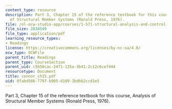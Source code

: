 ```yaml
---
content_type: resource
description: Part 3, Chapter 15 of the reference textbook for this course, Analysis
  of Structural Member Systems (Ronald Press, 1976).
file: /ol-ocw-studio-app/courses/1-571-structural-analysis-and-control-spring-2004/0fabd5867797b905d1093bdbb2ccd1e5_connor_ch15.pdf
file_size: 2838549
file_type: application/pdf
learning_resource_types:
- Readings
license: https://creativecommons.org/licenses/by-nc-sa/4.0/
ocw_type: OCWFile
parent_title: Readings
parent_type: CourseSection
parent_uid: c5b50cac-24f1-135a-3b41-2c12c6cef444
resourcetype: Document
title: connor_ch15.pdf
uid: 0fabd586-7797-b905-d109-3bdbb2ccd1e5
---
```

Part 3, Chapter 15 of the reference textbook for this course, Analysis of Structural Member Systems (Ronald Press, 1976).